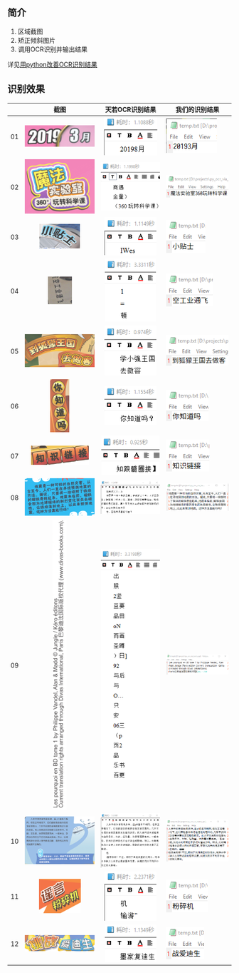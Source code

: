 ## 简介

1. 区域截图
2. 矫正倾斜图片
3. 调用OCR识别并输出结果

详见[用python改善OCR识别结果](http://www.xuchengjing.cn/用python改善OCR识别结果/)



## 识别效果

|      |           截图            |       天若OCR识别结果        | 我们的识别结果              |
| :--: | :-----------------------: | :--------------------------: | --------------------------- |
|  01  | ![img](README/test01.png) | ![img](README/test01_tr.png) | ![img](README/test01_x.png) |
|  02  | ![img](README/test02.png) | ![img](README/test02_tr.png) | ![img](README/test02_x.png) |
|  03  | ![img](README/test03.png) | ![img](README/test03_tr.png) | ![img](README/test03_x.png) |
|  04  | ![img](README/test04.png) | ![img](README/test04_tr.png) | ![img](README/test04_x.png) |
|  05  | ![img](README/test05.png) | ![img](README/test05_tr.png) | ![img](README/test05_x.png) |
|  06  | ![img](README/test06.png) | ![img](README/test06_tr.png) | ![img](README/test06_x.png) |
|  07  | ![img](README/test07.png) | ![img](README/test07_tr.png) | ![img](README/test07_x.png) |
|  08  | ![img](README/test08.png) | ![img](README/test08_tr.png) | ![img](README/test08_x.png) |
|  09  | ![img](README/test09.png) | ![img](README/test09_tr.png) | ![img](README/test09_x.png) |
|  10  | ![img](README/test10.png) | ![img](README/test10_tr.png) | ![img](README/test10_x.png) |
|  11  | ![img](README/test11.png) | ![img](README/test11_tr.png) | ![img](README/test11_x.png) |
|  12  | ![img](README/test12.png) | ![img](README/test12_tr.png) | ![img](README/test12_x.png) |

